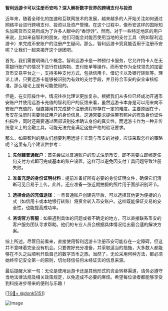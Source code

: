 **智利远游卡可以注册币安吗？深入解析数字世界的跨境支付与投资**

近年来，随着全球化的加速和互联网技术的发展，越来越多的人开始关注如何通过网络平台进行跨境支付、投资以及资产管理。在这个过程中，像币安这样的国际知名加密货币交易所成为了许多人眼中的“香饽饽”。然而，对于一些特定地区的用户来说，比如来自智利的朋友，他们可能会对能否使用当地的支付工具（例如智利远游卡）来完成币安账户的注册产生疑问。那么，智利远游卡究竟能否用于注册币安呢？让我们一起来揭开这个谜团吧。

首先，我们需要明确几个概念。智利远游卡是一种预付卡服务，它允许持卡人在无需银行账户的情况下进行在线购物、支付账单等操作。而币安作为全球领先的加密货币交易平台之一，支持多种支付方式，包括信用卡、借记卡以及银行转账等。理论上讲，只要远游卡能够被识别为有效的支付手段，并且符合币安的安全审核标准，那么理论上是有可能使用的。

但是，在实际操作中，情况往往比理论更加复杂。根据我们从多位已经成功开通币安账户并使用远游卡充值的智利用户的反馈来看，虽然远游卡本身是可以用来向币安账户充值的，但直接用其完成整个注册流程却存在一定的难度。主要原因在于，币安在注册时需要验证用户的身份信息，这通常要求提供带有照片的有效身份证件扫描件，同时还需要通过面部识别技术确认身份的真实性。而远游卡作为一种非传统意义上的金融工具，可能无法完全满足这些严格的验证要求。

那么，如果智利的朋友们想要利用远游卡实现与币安的对接，应该采取怎样的策略呢？这里有几个建议供参考：

1. **先创建普通账户**：首先尝试以普通账户的形式注册币安，即不需要立即绑定任何支付方式即可完成基本的账户设置。这样可以避免因支付工具问题导致注册失败。
   
2. **准备充足的身份证明材料**：提前准备好所有必要的身份证明文件，确保它们清晰可见且易于上传。此外，还应准备一张近期拍摄的照片用于面部识别环节。

3. **选择合适的充值途径**：一旦普通账户创建完毕后，可以选择其他更为便捷的方式（如信用卡或本地银行转账）将资金转入币安账户。这样既能保证交易的安全性，也能提高成功率。

4. **咨询官方客服**：如果遇到具体的问题或者不确定的地方，可以直接联系币安的客户服务团队寻求帮助。他们的专业人员会根据具体情况给出最合适的解决方案。

综上所述，尽管目前看来，直接使用智利远游卡注册币安可能存在一定障碍，但这并不意味着完全没有机会。只要做好充分准备，并采取适当的措施，大多数人都能够在不久之后顺利开启自己的数字货币之旅。当然了，无论采用何种方法，都必须始终牢记安全第一的原则，切勿轻信任何未经证实的信息来源。

最后提醒大家一句：无论是使用远游卡还是其他形式的资金转移渠道，请务必遵守当地法律法规及相关政策规定，以免造成不必要的麻烦。希望每位读者都能够享受到科技进步带来的便利与乐趣！

[[TG💪+ @donk5151](https://t.me/s/donk5151)]

![Image](https://i.postimg.cc/rwNCRYN7/Snipaste-2025-04-30-17-27-05.png)